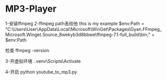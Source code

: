 # MP3-Player

1-安装ffmpeg
2-ffmpeg path丢给他
this is my example
$env:Path = "C:\Users\User\AppData\Local\Microsoft\WinGet\Packages\Gyan.FFmpeg_Microsoft.Winget.Source_8wekyb3d8bbwe\ffmpeg-7.1-full_build\bin;" + $env:Path

检查
ffmpeg -version

3-开虚拟环境
.\.venv\Scripts\Activate

4-开启
python youtube_to_mp3.py
